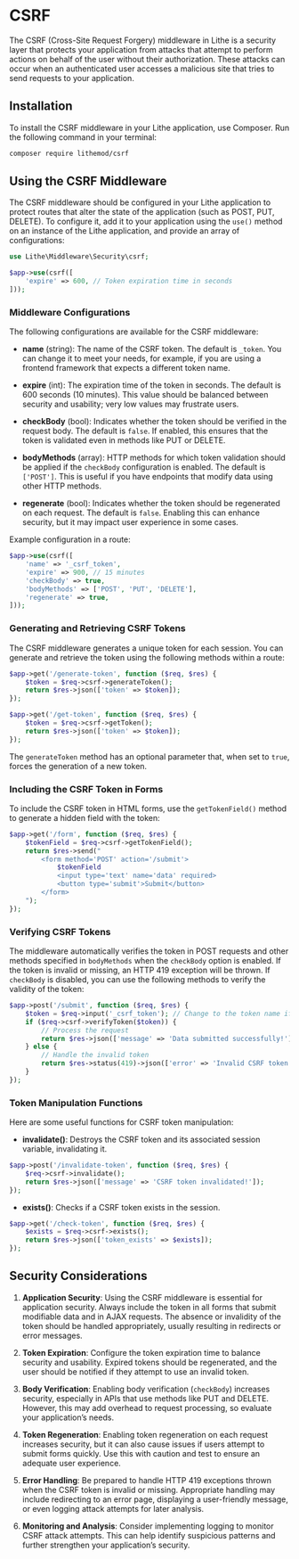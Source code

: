 # CSRF

The CSRF (Cross-Site Request Forgery) middleware in Lithe is a security layer that protects your application from attacks that attempt to perform actions on behalf of the user without their authorization. These attacks can occur when an authenticated user accesses a malicious site that tries to send requests to your application.

## Installation

To install the CSRF middleware in your Lithe application, use Composer. Run the following command in your terminal:

```bash
composer require lithemod/csrf
```

## Using the CSRF Middleware

The CSRF middleware should be configured in your Lithe application to protect routes that alter the state of the application (such as POST, PUT, DELETE). To configure it, add it to your application using the `use()` method on an instance of the Lithe application, and provide an array of configurations:

```php
use Lithe\Middleware\Security\csrf;

$app->use(csrf([ 
    'expire' => 600, // Token expiration time in seconds
]));
```

### Middleware Configurations

The following configurations are available for the CSRF middleware:

- **name** (string): The name of the CSRF token. The default is `_token`. You can change it to meet your needs, for example, if you are using a frontend framework that expects a different token name.

- **expire** (int): The expiration time of the token in seconds. The default is 600 seconds (10 minutes). This value should be balanced between security and usability; very low values may frustrate users.

- **checkBody** (bool): Indicates whether the token should be verified in the request body. The default is `false`. If enabled, this ensures that the token is validated even in methods like PUT or DELETE.

- **bodyMethods** (array): HTTP methods for which token validation should be applied if the `checkBody` configuration is enabled. The default is `['POST']`. This is useful if you have endpoints that modify data using other HTTP methods.

- **regenerate** (bool): Indicates whether the token should be regenerated on each request. The default is `false`. Enabling this can enhance security, but it may impact user experience in some cases.

Example configuration in a route:

```php
$app->use(csrf([ 
    'name' => '_csrf_token', 
    'expire' => 900, // 15 minutes 
    'checkBody' => true, 
    'bodyMethods' => ['POST', 'PUT', 'DELETE'], 
    'regenerate' => true,
]));
```

### Generating and Retrieving CSRF Tokens

The CSRF middleware generates a unique token for each session. You can generate and retrieve the token using the following methods within a route:

```php
$app->get('/generate-token', function ($req, $res) {
    $token = $req->csrf->generateToken();
    return $res->json(['token' => $token]);
});

$app->get('/get-token', function ($req, $res) {
    $token = $req->csrf->getToken();
    return $res->json(['token' => $token]);
});
```

The `generateToken` method has an optional parameter that, when set to `true`, forces the generation of a new token.

### Including the CSRF Token in Forms

To include the CSRF token in HTML forms, use the `getTokenField()` method to generate a hidden field with the token:

```php
$app->get('/form', function ($req, $res) {
    $tokenField = $req->csrf->getTokenField();
    return $res->send("
        <form method='POST' action='/submit'>
            $tokenField
            <input type='text' name='data' required>
            <button type='submit'>Submit</button>
        </form>
    ");
});
```

### Verifying CSRF Tokens

The middleware automatically verifies the token in POST requests and other methods specified in `bodyMethods` when the `checkBody` option is enabled. If the token is invalid or missing, an HTTP 419 exception will be thrown. If `checkBody` is disabled, you can use the following methods to verify the validity of the token:

```php
$app->post('/submit', function ($req, $res) {
    $token = $req->input('_csrf_token'); // Change to the token name if necessary
    if ($req->csrf->verifyToken($token)) {
        // Process the request
        return $res->json(['message' => 'Data submitted successfully!']);
    } else {
        // Handle the invalid token
        return $res->status(419)->json(['error' => 'Invalid CSRF token!']);
    }
});
```

### Token Manipulation Functions

Here are some useful functions for CSRF token manipulation:

- **invalidate()**: Destroys the CSRF token and its associated session variable, invalidating it.

```php
$app->post('/invalidate-token', function ($req, $res) {
    $req->csrf->invalidate();
    return $res->json(['message' => 'CSRF token invalidated!']);
});
```

- **exists()**: Checks if a CSRF token exists in the session.

```php
$app->get('/check-token', function ($req, $res) {
    $exists = $req->csrf->exists();
    return $res->json(['token_exists' => $exists]);
});
```

## Security Considerations

1. **Application Security**: Using the CSRF middleware is essential for application security. Always include the token in all forms that submit modifiable data and in AJAX requests. The absence or invalidity of the token should be handled appropriately, usually resulting in redirects or error messages.

2. **Token Expiration**: Configure the token expiration time to balance security and usability. Expired tokens should be regenerated, and the user should be notified if they attempt to use an invalid token.

3. **Body Verification**: Enabling body verification (`checkBody`) increases security, especially in APIs that use methods like PUT and DELETE. However, this may add overhead to request processing, so evaluate your application’s needs.

4. **Token Regeneration**: Enabling token regeneration on each request increases security, but it can also cause issues if users attempt to submit forms quickly. Use this with caution and test to ensure an adequate user experience.

5. **Error Handling**: Be prepared to handle HTTP 419 exceptions thrown when the CSRF token is invalid or missing. Appropriate handling may include redirecting to an error page, displaying a user-friendly message, or even logging attack attempts for later analysis.

6. **Monitoring and Analysis**: Consider implementing logging to monitor CSRF attack attempts. This can help identify suspicious patterns and further strengthen your application’s security.